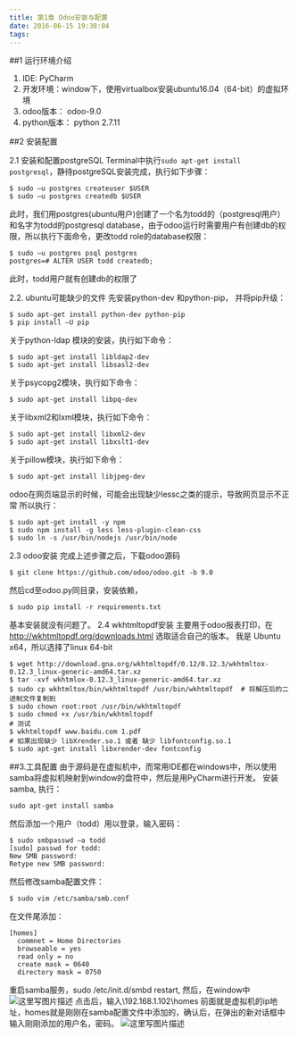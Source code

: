 ```yaml
---
title: 第1章 Odoo安装与配置
date: 2016-06-15 19:38:04
tags:
---
```


##1 运行环境介绍

 1. IDE: PyCharm 
 2. 开发环境：window下，使用virtualbox安装ubuntu16.04（64-bit）的虚拟环境
 3. odoo版本： odoo-9.0
 4. python版本： python 2.7.11

##2 安装配置

  2.1 安装和配置postgreSQL
Terminal中执行`sudo apt-get install postgresql`，静待postgreSQL安装完成，执行如下步骤：

```
$ sudo –u postgres createuser $USER
$ sudo –u postgres createdb $USER
```

此时，我们用postgres(ubuntu用户)创建了一个名为todd的（postgresql用户）和名字为todd的postgresql database，由于odoo运行时需要用户有创建db的权限，所以执行下面命令，更改todd role的database权限：

```
$ sudo –u postgres psql postgres
postgres=# ALTER USER todd createdb;
```

此时，todd用户就有创建db的权限了

 2.2. ubuntu可能缺少的文件
	先安装python-dev 和python-pip， 并将pip升级：
```
$ sudo apt-get install python-dev python-pip
$ pip install –U pip
```
关于python-ldap 模块的安装，执行如下命令：
```
$ sudo apt-get install libldap2-dev 
$ sudo apt-get install libsasl2-dev
```
关于psycopg2模块，执行如下命令：
```
$ sudo apt-get install libpq-dev
```
关于libxml2和lxml模块，执行如下命令：
```
$ sudo apt-get install libxml2-dev
$ sudo apt-get install libxslt1-dev
```
关于pillow模块，执行如下命令：

```
$ sudo apt-get install libjpeg-dev
```
odoo在网页端显示的时候，可能会出现缺少lessc之类的提示，导致网页显示不正常
所以执行：
```
$ sudo apt-get install -y npm
$ sudo npm install -g less less-plugin-clean-css
$ sudo ln -s /usr/bin/nodejs /usr/bin/node
```

2.3 odoo安装
	完成上述步骤之后，下载odoo源码
```
$ git clone https://github.com/odoo/odoo.git -b 9.0
```

然后cd至odoo.py同目录，安装依赖， 
```
$ sudo pip install -r requirements.txt
```
基本安装就没有问题了。
2.4 wkhtmltopdf安装
主要用于odoo报表打印，在 http://wkhtmltopdf.org/downloads.html 选取适合自己的版本。
我是 Ubuntu x64，所以选择了linux 64-bit
```
$ wget http://download.gna.org/wkhtmltopdf/0.12/0.12.3/wkhtmltox-0.12.3_linux-generic-amd64.tar.xz 
$ tar -xvf wkhtmlox-0.12.3_linux-generic-amd64.tar.xz
$ sudo cp wkhtmltox/bin/wkhtmltopdf /usr/bin/wkhtmltopdf  # 将解压后的二进制文件复制到 
$ sudo chown root:root /usr/bin/wkhtmltopdf 
$ sudo chmod +x /usr/bin/wkhtmltopdf
# 测试 
$ wkhtmltopdf www.baidu.com 1.pdf 
# 如果出现缺少 libXrender.so.1 或者 缺少 libfontconfig.so.1
$ sudo apt-get install libxrender-dev fontconfig
```

##3.工具配置
	由于源码是在虚拟机中，而常用IDE都在windows中，所以使用samba将虚拟机映射到window的盘符中，然后是用PyCharm进行开发。
	安装samba, 执行：
```
sudo apt-get install samba
```
然后添加一个用户（todd）用以登录，输入密码：

```
$ sudo smbpasswd –a todd
[sudo] passwd for todd:
New SMB password:
Retype new SMB password:
```

然后修改samba配置文件：

```
$ sudo vim /etc/samba/smb.conf
```

在文件尾添加：

```
[homes]
  commnet = Home Directories
  browseable = yes
  read only = no
  create mask = 0640
  directory mask = 0750
```
重启samba服务，sudo /etc/init.d/smbd restart, 然后，在window中
![这里写图片描述](http://img.blog.csdn.net/20160615193657146)
点击后，输入\\192.168.1.102\homes 前面就是虚拟机的ip地址，homes就是刚刚在samba配置文件中添加的，确认后，在弹出的新对话框中输入刚刚添加的用户名，密码。
 ![这里写图片描述](http://img.blog.csdn.net/20160615193715146)

